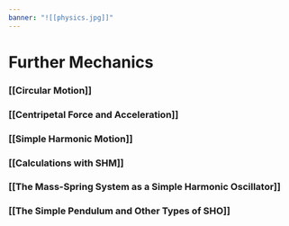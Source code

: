 ```yaml
---
banner: "![[physics.jpg]]"
---
```

# Further Mechanics

### [[Circular Motion]]

### [[Centripetal Force and Acceleration]]

### [[Simple Harmonic Motion]]

### [[Calculations with SHM]]

### [[The Mass-Spring System as a Simple Harmonic Oscillator]]

### [[The Simple Pendulum and Other Types of SHO]]

